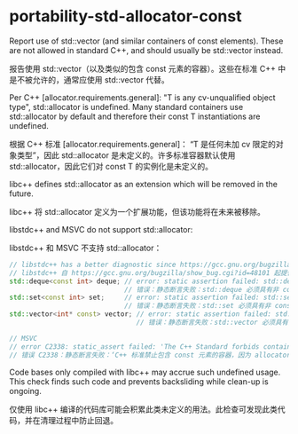 # portability-std-allocator-const

Report use of std::vector<const T> (and similar containers of const elements). These are not allowed in standard C++, and should usually be std::vector<T> instead.

报告使用 std::vector<const T>（以及类似的包含 const 元素的容器）。这些在标准 C++ 中是不被允许的，通常应使用 std::vector<T> 代替。

Per C++ [allocator.requirements.general]: "T is any cv-unqualified object type", std::allocator<const T> is undefined. Many standard containers use std::allocator by default and therefore their const T instantiations are undefined.

根据 C++ 标准 [allocator.requirements.general]： “T 是任何未加 cv 限定的对象类型”，因此 std::allocator<const T> 是未定义的。许多标准容器默认使用 std::allocator，因此它们对 const T 的实例化是未定义的。

libc++ defines std::allocator<const T> as an extension which will be removed in the future.

libc++ 将 std::allocator<const T> 定义为一个扩展功能，但该功能将在未来被移除。

libstdc++ and MSVC do not support std::allocator<const T>:

libstdc++ 和 MSVC 不支持 std::allocator<const T>：

```c++
// libstdc++ has a better diagnostic since https://gcc.gnu.org/bugzilla/show_bug.cgi?id=48101
// libstdc++ 自 https://gcc.gnu.org/bugzilla/show_bug.cgi?id=48101 起提供了更好的诊断信息
std::deque<const int> deque; // error: static assertion failed: std::deque must have a non-const, non-volatile value_type
                             // 错误：静态断言失败：std::deque 必须具有非 const、非 volatile 的 value_type
std::set<const int> set;     // error: static assertion failed: std::set must have a non-const, non-volatile value_type
                             // 错误：静态断言失败：std::set 必须具有非 const、非 volatile 的 value_type
std::vector<int* const> vector; // error: static assertion failed: std::vector must have a non-const, non-volatile value_type
                                // 错误：静态断言失败：std::vector 必须具有非 const、非 volatile 的 value_type

// MSVC
// error C2338: static_assert failed: 'The C++ Standard forbids containers of const elements because allocator<const T> is ill-formed.'
// 错误 C2338：静态断言失败：‘C++ 标准禁止包含 const 元素的容器，因为 allocator<const T> 是格式错误的。’
```

Code bases only compiled with libc++ may accrue such undefined usage. This check finds such code and prevents backsliding while clean-up is ongoing.

仅使用 libc++ 编译的代码库可能会积累此类未定义的用法。此检查可发现此类代码，并在清理过程中防止回退。
